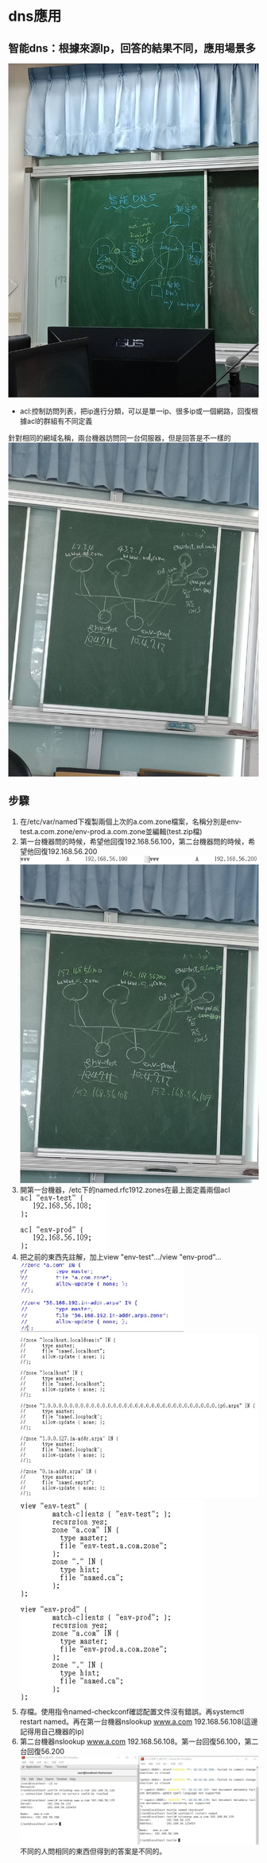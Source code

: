 # dns應用

## 智能dns：根據來源Ip，回答的結果不同，應用場景多
![image](https://github.com/fairy042026/109-linux-/blob/main/0324%E4%B8%8A%E8%AA%B2%E5%85%A7%E5%AE%B9/0324-1.jpg)  
* acl:控制訪問列表，把ip進行分類，可以是單一ip、很多ip或一個網路，回復根據acl的群組有不同定義  
  
針對相同的網域名稱，兩台機器訪問同一台伺服器，但是回答是不一樣的 
![image](https://github.com/fairy042026/109-linux-/blob/main/0324%E4%B8%8A%E8%AA%B2%E5%85%A7%E5%AE%B9/0324-3.jpg)  

## 步驟
1. 在/etc/var/named下複製兩個上次的a.com.zone檔案，名稱分別是env-test.a.com.zone/env-prod.a.com.zone並編輯(test.zip檔)    
2. 第一台機器問的時候，希望他回復192.168.56.100，第二台機器問的時候，希望他回復192.168.56.200
![image](https://github.com/fairy042026/109-linux-/blob/main/0324%E4%B8%8A%E8%AA%B2%E5%85%A7%E5%AE%B9/03243.PNG)  
![image](https://github.com/fairy042026/109-linux-/blob/main/0324%E4%B8%8A%E8%AA%B2%E5%85%A7%E5%AE%B9/0324-4.jpg)  
3. 開第一台機器，/etc下的named.rfc1912.zones在最上面定義兩個acl  
![image](https://github.com/fairy042026/109-linux-/blob/main/0324%E4%B8%8A%E8%AA%B2%E5%85%A7%E5%AE%B9/03244.PNG)  
4. 把之前的東西先註解，加上view "env-test".../view "env-prod"...
![image](https://github.com/fairy042026/109-linux-/blob/main/0324%E4%B8%8A%E8%AA%B2%E5%85%A7%E5%AE%B9/03245.PNG)  
![image](https://github.com/fairy042026/109-linux-/blob/main/0324%E4%B8%8A%E8%AA%B2%E5%85%A7%E5%AE%B9/03248.PNG)  
![image](https://github.com/fairy042026/109-linux-/blob/main/0324%E4%B8%8A%E8%AA%B2%E5%85%A7%E5%AE%B9/03246.PNG)  
5. 存檔。使用指令named-checkconf確認配置文件沒有錯誤。再systemctl restart named。再在第一台機器nslookup www.a.com 192.168.56.108(這邊記得用自己機器的ip)
6. 第二台機器nslookup www.a.com 192.168.56.108。第一台回復56.100，第二台回復56.200  
![image](https://github.com/fairy042026/109-linux-/blob/main/0324%E4%B8%8A%E8%AA%B2%E5%85%A7%E5%AE%B9/photo_2021-03-24_10-44-33.jpg)  
不同的人問相同的東西但得到的答案是不同的。

